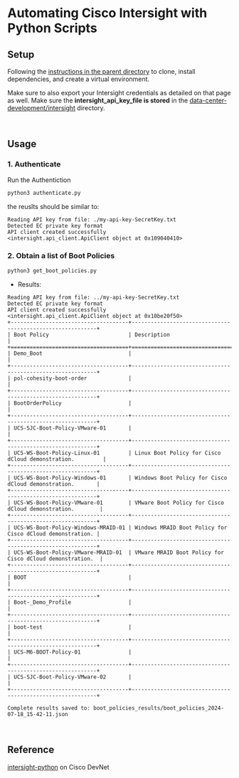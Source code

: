# Automating Cisco Intersight with Python Scripts


## Setup

Following the [instructions in the parent directory](https://github.com/xanderstevenson/data-center-development/tree/main/intersight#installation) to clone, install dependencies, and create a virtual environment.

Make sure to also export your Intersight credentials as detailed on that page as well. Make sure the **intersight_api_key_file is stored** in the [data-center-development/intersight](https://github.com/xanderstevenson/data-center-development/tree/main/intersight) directory.

<br>

## Usage

### 1. Authenticate

Run the Authentiction

```bash
python3 authenticate.py
```

the reuslts should be similar to:

```
Reading API key from file: ./my-api-key-SecretKey.txt
Detected EC private key format
API client created successfully
<intersight.api_client.ApiClient object at 0x109040410>
```

### 2. Obtain a list of Boot Policies

```bash
python3 get_boot_policies.py
```

- Results:

```
Reading API key from file: ../my-api-key-SecretKey.txt
Detected EC private key format
API client created successfully
<intersight.api_client.ApiClient object at 0x10be20f50>
+-------------------------------------+-----------------------------------------------------------+
| Boot Policy                         | Description                                               |
+=====================================+===========================================================+
| Demo_Boot                           |                                                           |
+-------------------------------------+-----------------------------------------------------------+
| pol-cohesity-boot-order             |                                                           |
+-------------------------------------+-----------------------------------------------------------+
| BootOrderPolicy                     |                                                           |
+-------------------------------------+-----------------------------------------------------------+
| UCS-SJC-Boot-Policy-VMware-01       |                                                           |
+-------------------------------------+-----------------------------------------------------------+
| UCS-WS-Boot-Policy-Linux-01         | Linux Boot Policy for Cisco dCloud demonstration.         |
+-------------------------------------+-----------------------------------------------------------+
| UCS-WS-Boot-Policy-Windows-01       | Windows Boot Policy for Cisco dCloud demonstration.       |
+-------------------------------------+-----------------------------------------------------------+
| UCS-WS-Boot-Policy-VMware-01        | VMware Boot Policy for Cisco dCloud demonstration.        |
+-------------------------------------+-----------------------------------------------------------+
| UCS-WS-Boot-Policy-Windows-MRAID-01 | Windows MRAID Boot Policy for Cisco dCloud demonstration. |
+-------------------------------------+-----------------------------------------------------------+
| UCS-WS-Boot-Policy-VMware-MRAID-01  | VMware MRAID Boot Policy for Cisco dCloud demonstration.  |
+-------------------------------------+-----------------------------------------------------------+
| BOOT                                |                                                           |
+-------------------------------------+-----------------------------------------------------------+
| Boot-_Demo_Profile                  |                                                           |
+-------------------------------------+-----------------------------------------------------------+
| boot-test                           |                                                           |
+-------------------------------------+-----------------------------------------------------------+
| UCS-M6-BOOT-Policy-01               |                                                           |
+-------------------------------------+-----------------------------------------------------------+
| UCS-SJC-Boot-Policy-VMware-02       |                                                           |
+-------------------------------------+-----------------------------------------------------------+

Complete results saved to: boot_policies_results/boot_policies_2024-07-18_15-42-11.json
```


<br>


## Reference

[intersight-python](https://github.com/CiscoDevNet/intersight-python?tab=readme-ov-file) on Cisco DevNet
